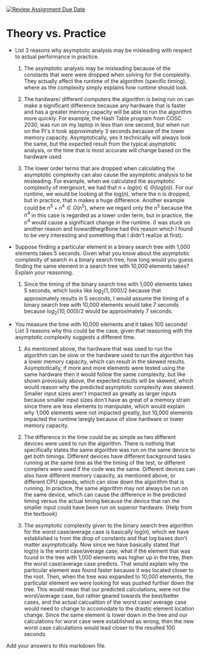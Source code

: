 [![Review Assignment Due Date](https://classroom.github.com/assets/deadline-readme-button-24ddc0f5d75046c5622901739e7c5dd533143b0c8e959d652212380cedb1ea36.svg)](https://classroom.github.com/a/FgMJElkj)
# Theory vs. Practice

- List 3 reasons why asymptotic analysis may be misleading with respect to
  actual performance in practice.

  1. The asymptotic analysis may be misleading because of the constants that were
     were dropped when solving for the complexity. They actually affect the runtime
     of the algorithm (specific timing), where as the complexity simply explains
     how runtime should look.

  2. The hardware/ different computers the algorithm is being run on can make a
     significant difference because any hardware that is faster and has a greater
     memory capacity will be able to run the algorithm more quickly. For example,
     the Hash Table program from COSC 2030, was run on my laptop in less than one second, but
     when run on the PI's it took approximately 3 seconds because of the lower
     memory capacity. Asymptotically, yes it technically will always look the same, but
     the expected result from the typical asymptotic analysis, or the time that is most accurate
     will change based on the hardware used.
     
  3. The lower order terms that are dropped when calculating the asymptotic complexity
     can also cause the asymptotic analysis to be misleading. For example, when we
     calculated the asymptotic complexity of mergesort, we had that $n + log(n)\in \Theta(log(n))$.
     For our runtime, we would be looking at the log(n), where the n is dropped, but in practice, that n
     makes a huge difference. Another example could be $n^5 + n^4 \in O(n^5)$, where we regard only the $n^5$
     because the $n^4$ in this case is regarded as a lower order term, but in practice, the $n^4$ would cause
     a significant change in the runtime. (I was stuck on another reason and howardthegr8one had this reason
     which I found to be very interesting and something that I didn't realize at first).

- Suppose finding a particular element in a binary search tree with 1,000
  elements takes 5 seconds. Given what you know about the asymptotic complexity
  of search in a binary search tree, how long would you guess finding the same
  element in a search tree with 10,000 elements takes? Explain your reasoning.

  1. Since the timing of the binary search tree with 1,000 elements takes 5 seconds,
     which looks like $log_2(1,000)/2$ because that approximately results in 5 seconds,
     I would assume the timing of a binary search tree with 10,000 elements would take
     7 seconds because $log_2(10,000)/2$ would be approximately 7 seconds.

- You measure the time with 10,000 elements and it takes 100 seconds! List 3
  reasons why this could be the case, given that reasoning with the asymptotic
  complexity suggests a different time.

  1. As mentioned above, the hardware that was used to run the algorithm can be slow
     or the hardware used to run the algorithm has a lower memory capacity, which can result
     in the skewed results. Asymptotically, if more and more elements were tested using
     the same hardware then it would follow the same complexity, but like shown previosuly above,
     the expected results will be skewed, which would reason why the predicted asymptotic complexity
     was skewed. Smaller input sizes aren't impacted as greatly as larger inputs because
     smaller input sizes don't have as great of a memory strain since there are less elements to
     manipulate, which would explain why 1,000 elements were not impacted greatly, but 10,000 elements
     impacted the runtime laregly because of slow hardware or lower memory capacity.

  2. The difference in the time could be as simple as two different devices were used to run the algorithm.
     There is nothing that specifically states the same algorithm was run on the same device to
     get both timings. Different devices have different background tasks running at the same time
     as the the timing of the test, or different compilers were used if the code was the same. Different
     devices can also have different memory capacity, as mentioned above, or different CPU speeds, which
     can slow down the algorithm that is running. In practice, the same algorithm may not always be run
     on the same device, which can cause the difference in the predicted timing versus the actual timing
     because the device that ran the smaller input could have been run on superior hardware.
     (Help from the textbook)

  4. The asymptotic complexity given to the binary search tree algorithm for the worst
     case/average case is basically log(n), which we have established is from the drop of
     constants and that log bases don't matter asymptotically. Now since we have
     basically stated that log(n) is the worst case/average case, what if the element
     that was found in the tree with 1,000 elements was higher up in the tree, then the worst
     case/average case predicts. That would explain why the particular element was found faster
     because it was located closer to the root. Then, when the tree was expanded to 10,000 elements,
     the particular element we were looking for was pushed further down the tree. This would mean
     that our predicted calculations, were not the worst/average case, but rather geared towards the
     best/better cases, and the actual calcualtion of the worst case/ average case would need to change
     to accomodate to the drastic element location change. Since the same element is lower down
     in the tree and our calculations for worst case were established as wrong, then the new worst case
     calculations would lead closer to the resulted 100 seconds.


Add your answers to this markdown file.
